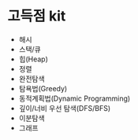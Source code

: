 # 고득점 kit

- 해시
- 스택/큐
- 힙(Heap)
- 정렬
- 완전탐색
- 탐욕법(Greedy)
- 동적계획법(Dynamic Programming)
- 깊이/너비 우선 탐색(DFS/BFS)
- 이분탐색
- 그래프
